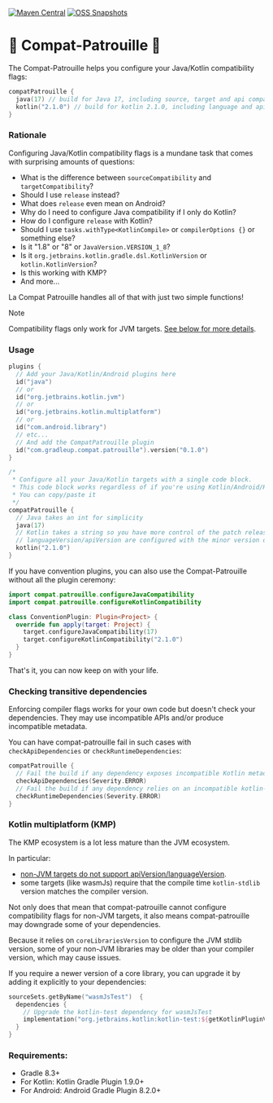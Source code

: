 [![Maven Central](https://img.shields.io/maven-central/v/com.gradleup.compat.patrouille/compat-patrouille-gradle-plugin?style=flat-square)](https://central.sonatype.com/namespace/com.gradleup.compat.patrouille)
[![OSS Snapshots](https://img.shields.io/nexus/s/com.gradleup.compat.patrouille/compat-patrouille-gradle-plugin?server=https%3A%2F%2Foss.sonatype.org&label=oss-snapshots&style=flat-square)](https://oss.sonatype.org/content/repositories/snapshots/com/gradleup/compat/patrouille/)


# 🐾 Compat-Patrouille 🐾

The Compat-Patrouille helps you configure your Java/Kotlin compatibility flags: 

```kotlin
compatPatrouille {
  java(17) // build for Java 17, including source, target and api compatibility
  kotlin("2.1.0") // build for kotlin 2.1.0, including language and api version
}
```

### Rationale

Configuring Java/Kotlin compatibility flags is a mundane task that comes with surprising amounts of questions:

* What is the difference between `sourceCompatibility` and `targetCompatibility`?
* Should I use `release` instead?
* What does `release` even mean on Android?
* Why do I need to configure Java compatibility if I only do Kotlin?
* How do I configure `release` with Kotlin?
* Should I use `tasks.withType<KotlinCompile>` or `compilerOptions {}` or something else?
* Is it "1.8" or "8" or `JavaVersion.VERSION_1_8`?
* Is it `org.jetbrains.kotlin.gradle.dsl.KotlinVersion` or `kotlin.KotlinVersion`?
* Is this working with KMP?
* And more...

La Compat Patrouille handles all of that with just two simple functions!

> [!NOTE]
> Compatibility flags only work for JVM targets. [See below for more details](#kotlin-multiplatform-kmp). 
 
### Usage

```kotlin
plugins {
  // Add your Java/Kotlin/Android plugins here
  id("java")
  // or
  id("org.jetbrains.kotlin.jvm")
  // or
  id("org.jetbrains.kotlin.multiplatform")
  // or
  id("com.android.library")
  // etc...
  // And add the CompatPatrouille plugin
  id("com.gradleup.compat.patrouille").version("0.1.0")
}

/*
 * Configure all your Java/Kotlin targets with a single code block.
 * This code block works regardless of if you're using Kotlin/Android/KMP/etc...
 * You can copy/paste it
 */
compatPatrouille {
  // Java takes an int for simplicity
  java(17)
  // Kotlin takes a string so you have more control of the patch release of the stdlib.
  // languageVersion/apiVersion are configured with the minor version only.
  kotlin("2.1.0")
}
```

If you have convention plugins, you can also use the Compat-Patrouille without all the plugin ceremony:

```kotlin
import compat.patrouille.configureJavaCompatibility
import compat.patrouille.configureKotlinCompatibility

class ConventionPlugin: Plugin<Project> {
  override fun apply(target: Project) {
    target.configureJavaCompatibility(17)
    target.configureKotlinCompatibility("2.1.0")
  }
}
```

That's it, you can now keep on with your life.

### Checking transitive dependencies

Enforcing compiler flags works for your own code but doesn't check your dependencies. They may use incompatible APIs and/or produce incompatible metadata.

You can have compat-patrouille fail in such cases with `checkApiDependencies` or `checkRuntimeDependencies`:

```kotlin
compatPatrouille {
  // Fail the build if any dependency exposes incompatible Kotlin metadata.
  checkApiDependencies(Severity.ERROR)
  // Fail the build if any dependency relies on an incompatible kotlin-stdlib version.
  checkRuntimeDependencies(Severity.ERROR)
}
```

### Kotlin multiplatform (KMP)

The KMP ecosystem is a lot less mature than the JVM ecosystem.

In particular:
* [non-JVM targets do not support apiVersion/languageVersion](https://youtrack.jetbrains.com/issue/KT-66755/).
* some targets (like wasmJs) require that the compile time `kotlin-stdlib` version matches the compiler version.

Not only does that mean that compat-patrouille cannot configure compatibility flags for non-JVM targets, it also means compat-patrouille may downgrade some of your dependencies. 

Because it relies on `coreLibrariesVersion` to configure the JVM stdlib version, some of your non-JVM libraries may be older than your compiler version, which may cause issues.

If you require a newer version of a core library, you can upgrade it by adding it explicitly to your dependencies:

```kotlin
sourceSets.getByName("wasmJsTest")  {
  dependencies {
    // Upgrade the kotlin-test dependency for wasmJsTest
    implementation("org.jetbrains.kotlin:kotlin-test:${getKotlinPluginVersion()}")
  }
}
```

### Requirements:

* Gradle 8.3+
* For Kotlin: Kotlin Gradle Plugin 1.9.0+
* For Android: Android Gradle Plugin 8.2.0+

